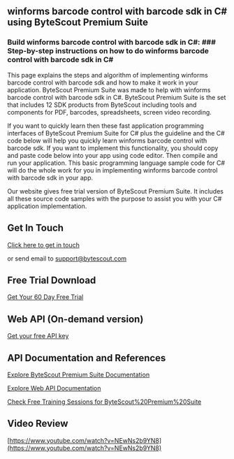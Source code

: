 ## winforms barcode control with barcode sdk in C# using ByteScout Premium Suite

### Build winforms barcode control with barcode sdk in C#: ### Step-by-step instructions on how to do winforms barcode control with barcode sdk in C#

This page explains the steps and algorithm of implementing winforms barcode control with barcode sdk and how to make it work in your application. ByteScout Premium Suite was made to help with winforms barcode control with barcode sdk in C#. ByteScout Premium Suite is the set that includes 12 SDK products from ByteScout including tools and components for PDF, barcodes, spreadsheets, screen video recording.

If you want to quickly learn then these fast application programming interfaces of ByteScout Premium Suite for C# plus the guideline and the C# code below will help you quickly learn winforms barcode control with barcode sdk. If you want to implement this functionality, you should copy and paste code below into your app using code editor. Then compile and run your application. This basic programming language sample code for C# will do the whole work for you in implementing winforms barcode control with barcode sdk in your app.

Our website gives free trial version of ByteScout Premium Suite. It includes all these source code samples with the purpose to assist you with your C# application implementation.

## Get In Touch

[Click here to get in touch](https://bytescout.zendesk.com/hc/en-us/requests/new?subject=ByteScout%20Premium%20Suite%20Question)

or send email to [support@bytescout.com](mailto:support@bytescout.com?subject=ByteScout%20Premium%20Suite%20Question) 

## Free Trial Download

[Get Your 60 Day Free Trial](https://bytescout.com/download/web-installer?utm_source=github-readme)

## Web API (On-demand version)

[Get your free API key](https://pdf.co/documentation/api?utm_source=github-readme)

## API Documentation and References

[Explore ByteScout Premium Suite Documentation](https://bytescout.com/documentation/index.html?utm_source=github-readme)

[Explore Web API Documentation](https://pdf.co/documentation/api?utm_source=github-readme)

[Check Free Training Sessions for ByteScout%20Premium%20Suite](https://academy.bytescout.com/)

## Video Review

[https://www.youtube.com/watch?v=NEwNs2b9YN8](https://www.youtube.com/watch?v=NEwNs2b9YN8)
